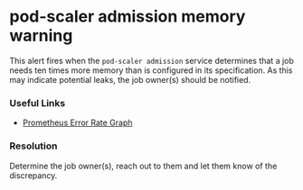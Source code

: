# pod-scaler admission memory warning

This alert fires when the `pod-scaler admission` service determines 
that a job needs ten times more memory than is configured in its specification.
As this may indicate potential leaks, the job owner(s) should be notified.

### Useful Links
- [Prometheus Error Rate Graph](https://prometheus-prow-monitoring.apps.ci.l2s4.p1.openshiftapps.com/graph?g0.expr=sum%20by%20(workload_name%2C%20workload_type%2C%20configured_memory%2C%20determined_memory)%20(increase(pod_scaler_admission_high_determined_memory%7B%7D%5B5m%5D))%20%3E%200&g0.tab=1&g0.stacked=0&g0.show_exemplars=0&g0.range_input=1h)

### Resolution
Determine the job owner(s), reach out to them and let them know of the discrepancy.